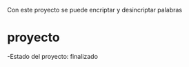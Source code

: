 Con este proyecto se puede encriptar y desincriptar palabras 


<H1> proyecto </H1>
-Estado del proyecto: finalizado
